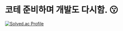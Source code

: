 # 코테 준비하며 개발도 다시함. 😗
[![Solved.ac Profile](http://mazassumnida.wtf/api/v2/generate_badge?boj=kim_tk)](https://solved.ac/kim_tk/)

